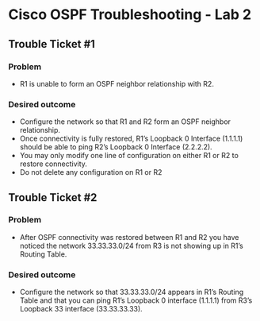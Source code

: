 # Cisco OSPF Troubleshooting - Lab 2

## Trouble Ticket #1

### Problem
- R1 is unable to form an OSPF neighbor relationship with R2.

### Desired outcome
- Configure the network so that R1 and R2 form an OSPF neighbor relationship.
- Once connectivity is fully restored, R1’s Loopback 0 Interface (1.1.1.1) should be able to ping R2’s Loopback 0 Interface (2.2.2.2).
- You may only modify one line of configuration on either R1 or R2 to restore connectivity.
- Do not delete any configuration on R1 or R2

## Trouble Ticket #2

### Problem
- After OSPF connectivity was restored between R1 and R2 you have noticed the network 33.33.33.0/24 from R3 is not showing up in R1’s Routing Table.

### Desired outcome
- Configure the network so that 33.33.33.0/24 appears in R1’s Routing Table and that you can ping R1’s Loopback 0 interface (1.1.1.1) from R3’s Loopback 33 interface (33.33.33.33).
